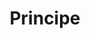 ---
category: Communication
category_order: 2

subcategory: XBee
subcategory_order: 3

title: Principe
order: 1
---